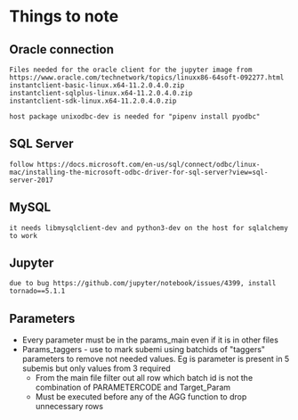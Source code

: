 # Things to note

## Oracle connection

    Files needed for the oracle client for the jupyter image from
    https://www.oracle.com/technetwork/topics/linuxx86-64soft-092277.html
    instantclient-basic-linux.x64-11.2.0.4.0.zip
    instantclient-sqlplus-linux.x64-11.2.0.4.0.zip
    instantclient-sdk-linux.x64-11.2.0.4.0.zip

    host package unixodbc-dev is needed for "pipenv install pyodbc"

## SQL Server
    follow https://docs.microsoft.com/en-us/sql/connect/odbc/linux-mac/installing-the-microsoft-odbc-driver-for-sql-server?view=sql-server-2017

## MySQL
    it needs libmysqlclient-dev and python3-dev on the host for sqlalchemy to work

## Jupyter
    due to bug https://github.com/jupyter/notebook/issues/4399, install tornado==5.1.1

## Parameters

- Every parameter must be in the params_main even if it is in other files
- Params_taggers - use to mark subemi using batchids of "taggers" parameters to remove not needed values. Eg is parameter is present in 5 subemis but only values from 3 required
  - From the main file filter out all row which batch id is not the combination of PARAMETERCODE and Target_Param
  - Must be executed before any of the AGG function to drop unnecessary rows
